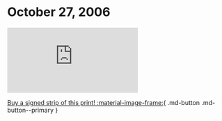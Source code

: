 # October 27, 2006

![](https://www.achewood.com/comic.php?date=10272006)

[Buy a signed strip of this print! :material-image-frame:](https://achewood-holiday-pop-up.myshopify.com/products/strip#10272006){ .md-button .md-button--primary }
